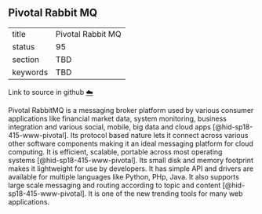 ## Pivotal Rabbit MQ


|          |                   |
| -------- | ----------------- |
| title    | Pivotal Rabbit MQ |
| status   | 95                |
| section  | TBD               |
| keywords | TBD               |

Link to source in github [:cloud:](https://github.com/cloudmesh/technologies/blob/master/chapters/incomming/abstract-pivotalrabbitmq.md)



Pivotal RabbitMQ is a messaging broker platform used by various consumer
applications like financial market data, system monitoring, business
integration and various social, mobile, big data and cloud
apps [@hid-sp18-415-www-pivotal]. Its protocol based nature lets it
connect across various other software components making it an ideal
messaging platform for cloud computing. It is efficient, scalable,
portable across most operating systems [@hid-sp18-415-www-pivotal]. Its
small disk and memory footprint makes it lightweight for use by
developers. It has simple API and drivers are available for multiple
languages like Python, PHp, Java. It also supports large scale messaging
and routing according to topic and content [@hid-sp18-415-www-pivotal].
It is one of the new trending tools for many web applications.
